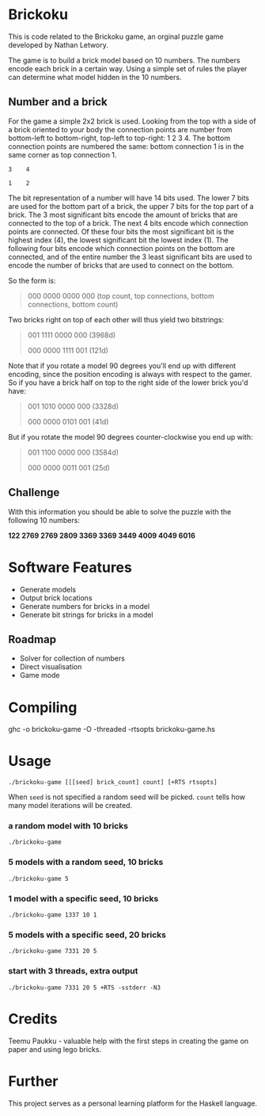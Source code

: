 Brickoku
========

This is code related to the Brickoku game, an orginal puzzle game developed by 
Nathan Letwory.

The game is to build a brick model based on 10 numbers. The numbers encode each
brick in a certain way. Using a simple set of rules the player can determine
what model hidden in the 10 numbers.

Number and a brick
------------------

For the game a simple 2x2 brick is used. Looking from the top with a side of a
brick oriented to your body the connection points are number from bottom-left
to bottom-right, top-left to top-right: 1 2 3 4. The bottom connection points
are numbered the same: bottom connection 1 is in the same corner as top
connection 1.

	3    4
	
	1    2

The bit representation of a number will have 14 bits used. The lower 7 bits are
used for the bottom part of a brick, the upper 7 bits for the top part of a
brick. The 3 most significant bits encode the amount of bricks that are
connected to the top of a brick. The next 4 bits encode which connection points
are connected. Of these four bits the most significant bit is the highest index
(4), the lowest significant bit the lowest index (1). The following four bits
encode which connection points on the bottom are connected, and of the entire
number the 3 least significant bits are used to encode the number of bricks
that are used to connect on the bottom.

So the form is:

> 000 0000 0000 000 (top count, top connections, bottom connections, bottom count)

Two bricks right on top of each other will thus yield two bitstrings:

> 001 1111 0000 000 (3968d)
>
> 000 0000 1111 001 (121d)

Note that if you rotate a model 90 degrees you'll end up with different
encoding, since the position encoding is always with respect to the gamer. So
if you have a brick half on top to the right side of the lower brick you'd
have:

> 001 1010 0000 000 (3328d)
>
> 000 0000 0101 001 (41d)

But if you rotate the model 90 degrees counter-clockwise you end up with:

> 001 1100 0000 000 (3584d)
>
> 000 0000 0011 001 (25d)

Challenge
---------

With this information you should be able to solve the puzzle with the following
10 numbers:

<b>122 2769 2769 2809 3369 3369 3449 4009 4049 6016</b>



Software Features
=================

* Generate models
* Output brick locations
* Generate numbers for bricks in a model
* Generate bit strings for bricks in a model

Roadmap
-------

* Solver for collection of numbers
* Direct visualisation
* Game mode

Compiling
=========

ghc -o brickoku-game -O -threaded -rtsopts brickoku-game.hs

Usage
=====

	./brickoku-game [[[seed] brick_count] count] [+RTS rtsopts]

When `seed` is not specified a random seed will be picked. `count` tells how
many model iterations will be created.

### a random model with 10 bricks

	./brickoku-game

### 5 models with a random seed, 10 bricks

	./brickoku-game 5

### 1 model with a specific seed, 10 bricks

	./brickoku-game 1337 10 1

### 5 models with a specific seed, 20 bricks

	./brickoku-game 7331 20 5

### start with 3 threads, extra output

	./brickoku-game 7331 20 5 +RTS -sstderr -N3

Credits
=======

Teemu Paukku - valuable help with the first steps in creating the game on paper 
and using lego bricks.

Further
=======

This project serves as a personal learning platform for the Haskell
language.


